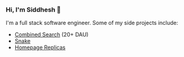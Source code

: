 ### Hi, I'm Siddhesh 👋

I'm a full stack software engineer. Some of my side projects include:
- [Combined Search](https://combinedsearch.io) (20+ DAU)
- [Snake](https://teal-croquembouche-4b3687.netlify.app/)
- [Homepage Replicas](https://github.com/siddheshranade/static-webpages?tab=readme-ov-file#static-webpages)
